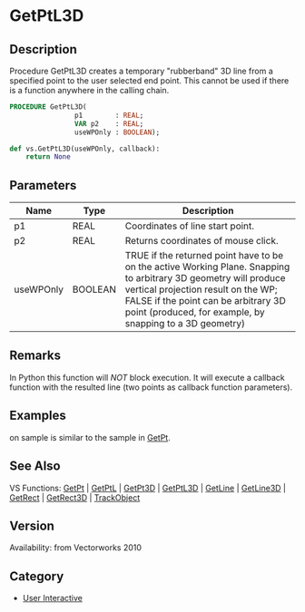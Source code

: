 # GetPtL3D

## Description
Procedure GetPtL3D creates a temporary &quot;rubberband&quot; 3D line from a specified point to the user selected end point. This cannot be used if there is a function anywhere in the calling chain.

```pascal
PROCEDURE GetPtL3D(
				p1        : REAL;
				VAR p2    : REAL;
				useWPOnly : BOOLEAN);
```

```python
def vs.GetPtL3D(useWPOnly, callback):
    return None
```

## Parameters
|Name|Type|Description|
|---|---|---|
|p1|REAL|Coordinates of line start point.|
|p2|REAL|Returns coordinates of mouse click.|
|useWPOnly|BOOLEAN|TRUE if the returned point have to be on the active Working Plane. Snapping to arbitrary 3D geometry will produce vertical projection result on the WP; FALSE if the point can be arbitrary 3D point (produced, for example, by snapping to a 3D geometry)|

## Remarks
In Python this function will _NOT_ block execution. It will execute a callback function with the resulted line (two points as callback function parameters).

## Examples
on sample is similar to the sample in [GetPt](GetPt.md).

## See Also
VS Functions:
[GetPt](GetPt.md) |
[GetPtL](GetPtL.md) |
[GetPt3D](GetPt3D.md) |
[GetPtL3D](GetPtL3D.md) |
[GetLine](GetLine.md) |
[GetLine3D](GetLine3D.md) |
[GetRect](GetRect.md) |
[GetRect3D](GetRect3D.md) |
[TrackObject](TrackObject.md)

## Version
Availability: from Vectorworks 2010

## Category
* [User Interactive](../Categories/User%20Interactive.md)
